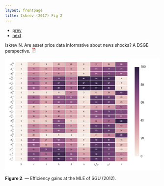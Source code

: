 ```yaml
---
layout: frontpage
title: Iskrev (2017) Fig 2
---
```


<div class="navbar">
  <div class="navbar-inner">
      <ul class="nav">
          <li><a href="InfoGains.html">prev</a></li>
          <li><a href="samplemixups_fig7.html">next</a></li>
      </ul>
  </div>
</div>

Iskrev N. Are asset price data informative about news shocks? A DSGE perspective.
[![pdf](../icons16/pdf-icon.png)](../assets/papers/Asset-news.pdf)

[![Efficiency gains](../../assets/bigpublpics/EGallSGUmle.png)](http://kbroman.org/qtlcharts/example/iplotCorr.html)

**Figure 2**. &mdash; Efficiency gains at the MLE of SGU (2012).
